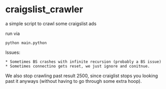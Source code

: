 craigslist_crawler
==================

a simple script to crawl some craigslist ads

run via

    python main.python

Issues:

    * Sometimes BS crashes with infinite recursion (probably a BS issue)
    * Sometimes connectino gets reset, we just ignore and conitnue.


We also stop crawling past result 2500, since craiglist stops you looking past it anyways (without having to go through some extra hoop).
